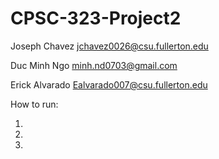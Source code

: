 # CPSC-323-Project2

Joseph Chavez jchavez0026@csu.fullerton.edu

Duc Minh Ngo minh.nd0703@gmail.com

Erick Alvarado Ealvarado007@csu.fullerton.edu

How to run:

1. 

2. 

3. 
